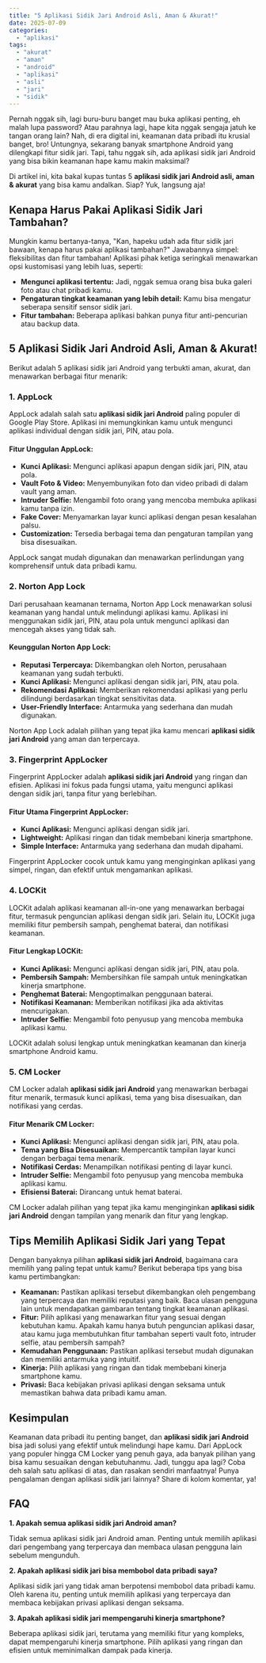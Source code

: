 ```yaml
---
title: "5 Aplikasi Sidik Jari Android Asli, Aman & Akurat!"
date: 2025-07-09
categories: 
  - "aplikasi"
tags: 
  - "akurat"
  - "aman"
  - "android"
  - "aplikasi"
  - "asli"
  - "jari"
  - "sidik"
---
```


Pernah nggak sih, lagi buru-buru banget mau buka aplikasi penting, eh malah lupa password? Atau parahnya lagi, hape kita nggak sengaja jatuh ke tangan orang lain? Nah, di era digital ini, keamanan data pribadi itu krusial banget, bro! Untungnya, sekarang banyak smartphone Android yang dilengkapi fitur sidik jari. Tapi, tahu nggak sih, ada aplikasi sidik jari Android yang bisa bikin keamanan hape kamu makin maksimal?

Di artikel ini, kita bakal kupas tuntas 5 **aplikasi sidik jari Android asli, aman & akurat** yang bisa kamu andalkan. Siap? Yuk, langsung aja!

## Kenapa Harus Pakai Aplikasi Sidik Jari Tambahan?

Mungkin kamu bertanya-tanya, "Kan, hapeku udah ada fitur sidik jari bawaan, kenapa harus pakai aplikasi tambahan?" Jawabannya simpel: fleksibilitas dan fitur tambahan! Aplikasi pihak ketiga seringkali menawarkan opsi kustomisasi yang lebih luas, seperti:

- **Mengunci aplikasi tertentu:** Jadi, nggak semua orang bisa buka galeri foto atau chat pribadi kamu.
- **Pengaturan tingkat keamanan yang lebih detail:** Kamu bisa mengatur seberapa sensitif sensor sidik jari.
- **Fitur tambahan:** Beberapa aplikasi bahkan punya fitur anti-pencurian atau backup data.

## 5 Aplikasi Sidik Jari Android Asli, Aman & Akurat!

Berikut adalah 5 aplikasi sidik jari Android yang terbukti aman, akurat, dan menawarkan berbagai fitur menarik:

### 1\. AppLock

AppLock adalah salah satu **aplikasi sidik jari Android** paling populer di Google Play Store. Aplikasi ini memungkinkan kamu untuk mengunci aplikasi individual dengan sidik jari, PIN, atau pola.

#### Fitur Unggulan AppLock:

- **Kunci Aplikasi:** Mengunci aplikasi apapun dengan sidik jari, PIN, atau pola.
- **Vault Foto & Video:** Menyembunyikan foto dan video pribadi di dalam vault yang aman.
- **Intruder Selfie:** Mengambil foto orang yang mencoba membuka aplikasi kamu tanpa izin.
- **Fake Cover:** Menyamarkan layar kunci aplikasi dengan pesan kesalahan palsu.
- **Customization:** Tersedia berbagai tema dan pengaturan tampilan yang bisa disesuaikan.

AppLock sangat mudah digunakan dan menawarkan perlindungan yang komprehensif untuk data pribadi kamu.

### 2\. Norton App Lock

Dari perusahaan keamanan ternama, Norton App Lock menawarkan solusi keamanan yang handal untuk melindungi aplikasi kamu. Aplikasi ini menggunakan sidik jari, PIN, atau pola untuk mengunci aplikasi dan mencegah akses yang tidak sah.

#### Keunggulan Norton App Lock:

- **Reputasi Terpercaya:** Dikembangkan oleh Norton, perusahaan keamanan yang sudah terbukti.
- **Kunci Aplikasi:** Mengunci aplikasi dengan sidik jari, PIN, atau pola.
- **Rekomendasi Aplikasi:** Memberikan rekomendasi aplikasi yang perlu dilindungi berdasarkan tingkat sensitivitas data.
- **User-Friendly Interface:** Antarmuka yang sederhana dan mudah digunakan.

Norton App Lock adalah pilihan yang tepat jika kamu mencari **aplikasi sidik jari Android** yang aman dan terpercaya.

### 3\. Fingerprint AppLocker

Fingerprint AppLocker adalah **aplikasi sidik jari Android** yang ringan dan efisien. Aplikasi ini fokus pada fungsi utama, yaitu mengunci aplikasi dengan sidik jari, tanpa fitur yang berlebihan.

#### Fitur Utama Fingerprint AppLocker:

- **Kunci Aplikasi:** Mengunci aplikasi dengan sidik jari.
- **Lightweight:** Aplikasi ringan dan tidak membebani kinerja smartphone.
- **Simple Interface:** Antarmuka yang sederhana dan mudah dipahami.

Fingerprint AppLocker cocok untuk kamu yang menginginkan aplikasi yang simpel, ringan, dan efektif untuk mengamankan aplikasi.

### 4\. LOCKit

LOCKit adalah aplikasi keamanan all-in-one yang menawarkan berbagai fitur, termasuk penguncian aplikasi dengan sidik jari. Selain itu, LOCKit juga memiliki fitur pembersih sampah, penghemat baterai, dan notifikasi keamanan.

#### Fitur Lengkap LOCKit:

- **Kunci Aplikasi:** Mengunci aplikasi dengan sidik jari, PIN, atau pola.
- **Pembersih Sampah:** Membersihkan file sampah untuk meningkatkan kinerja smartphone.
- **Penghemat Baterai:** Mengoptimalkan penggunaan baterai.
- **Notifikasi Keamanan:** Memberikan notifikasi jika ada aktivitas mencurigakan.
- **Intruder Selfie:** Mengambil foto penyusup yang mencoba membuka aplikasi kamu.

LOCKit adalah solusi lengkap untuk meningkatkan keamanan dan kinerja smartphone Android kamu.

### 5\. CM Locker

CM Locker adalah **aplikasi sidik jari Android** yang menawarkan berbagai fitur menarik, termasuk kunci aplikasi, tema yang bisa disesuaikan, dan notifikasi yang cerdas.

#### Fitur Menarik CM Locker:

- **Kunci Aplikasi:** Mengunci aplikasi dengan sidik jari, PIN, atau pola.
- **Tema yang Bisa Disesuaikan:** Mempercantik tampilan layar kunci dengan berbagai tema menarik.
- **Notifikasi Cerdas:** Menampilkan notifikasi penting di layar kunci.
- **Intruder Selfie:** Mengambil foto penyusup yang mencoba membuka aplikasi kamu.
- **Efisiensi Baterai:** Dirancang untuk hemat baterai.

CM Locker adalah pilihan yang tepat jika kamu menginginkan **aplikasi sidik jari Android** dengan tampilan yang menarik dan fitur yang lengkap.

## Tips Memilih Aplikasi Sidik Jari yang Tepat

Dengan banyaknya pilihan **aplikasi sidik jari Android**, bagaimana cara memilih yang paling tepat untuk kamu? Berikut beberapa tips yang bisa kamu pertimbangkan:

- **Keamanan:** Pastikan aplikasi tersebut dikembangkan oleh pengembang yang terpercaya dan memiliki reputasi yang baik. Baca ulasan pengguna lain untuk mendapatkan gambaran tentang tingkat keamanan aplikasi.
- **Fitur:** Pilih aplikasi yang menawarkan fitur yang sesuai dengan kebutuhan kamu. Apakah kamu hanya butuh penguncian aplikasi dasar, atau kamu juga membutuhkan fitur tambahan seperti vault foto, intruder selfie, atau pembersih sampah?
- **Kemudahan Penggunaan:** Pastikan aplikasi tersebut mudah digunakan dan memiliki antarmuka yang intuitif.
- **Kinerja:** Pilih aplikasi yang ringan dan tidak membebani kinerja smartphone kamu.
- **Privasi:** Baca kebijakan privasi aplikasi dengan seksama untuk memastikan bahwa data pribadi kamu aman.

## Kesimpulan

Keamanan data pribadi itu penting banget, dan **aplikasi sidik jari Android** bisa jadi solusi yang efektif untuk melindungi hape kamu. Dari AppLock yang populer hingga CM Locker yang penuh gaya, ada banyak pilihan yang bisa kamu sesuaikan dengan kebutuhanmu. Jadi, tunggu apa lagi? Coba deh salah satu aplikasi di atas, dan rasakan sendiri manfaatnya! Punya pengalaman dengan aplikasi sidik jari lainnya? Share di kolom komentar, ya!

## FAQ

**1\. Apakah semua aplikasi sidik jari Android aman?**

Tidak semua aplikasi sidik jari Android aman. Penting untuk memilih aplikasi dari pengembang yang terpercaya dan membaca ulasan pengguna lain sebelum mengunduh.

**2\. Apakah aplikasi sidik jari bisa membobol data pribadi saya?**

Aplikasi sidik jari yang tidak aman berpotensi membobol data pribadi kamu. Oleh karena itu, penting untuk memilih aplikasi yang terpercaya dan membaca kebijakan privasi aplikasi dengan seksama.

**3\. Apakah aplikasi sidik jari mempengaruhi kinerja smartphone?**

Beberapa aplikasi sidik jari, terutama yang memiliki fitur yang kompleks, dapat mempengaruhi kinerja smartphone. Pilih aplikasi yang ringan dan efisien untuk meminimalkan dampak pada kinerja.
